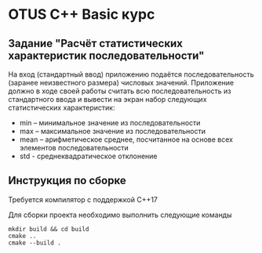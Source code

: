 # OTUS C++ Basic курс

## Задание "Расчёт статистических характеристик последовательности"

На вход (стандартный ввод) приложению подаётся последовательность (заранее неизвестного
размера) числовых значений. Приложение должно в ходе своей работы считать всю
последовательность из стандартного ввода и вывести на экран набор следующих статистических
характеристик:
- min – минимальное значение из последовательности
- max – максимальное значение из последовательности
- mean – арифметическое среднее, посчитанное на основе всех элементов последовательности
- std - среднеквадратическое отклонение

## Инструкция по сборке

Требуется компилятор с поддержкой C++17

Для сборки проекта необходимo выполнить следующие команды
```
mkdir build && cd build
cmake ..
cmake --build .
```
